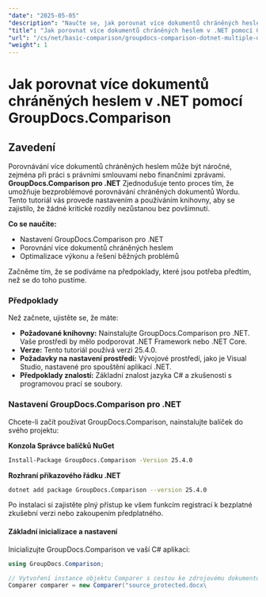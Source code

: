 ```yaml
---
"date": "2025-05-05"
"description": "Naučte se, jak porovnat více dokumentů chráněných heslem v .NET pomocí GroupDocs.Comparison. Tato příručka se zabývá nastavením, implementací a osvědčenými postupy."
"title": "Jak porovnat více dokumentů chráněných heslem v .NET pomocí GroupDocs.Comparison"
"url": "/cs/net/basic-comparison/groupdocs-comparison-dotnet-multiple-documents/"
"weight": 1
---
```


# Jak porovnat více dokumentů chráněných heslem v .NET pomocí GroupDocs.Comparison

## Zavedení

Porovnávání více dokumentů chráněných heslem může být náročné, zejména při práci s právními smlouvami nebo finančními zprávami. **GroupDocs.Comparison pro .NET** Zjednodušuje tento proces tím, že umožňuje bezproblémové porovnávání chráněných dokumentů Wordu. Tento tutoriál vás provede nastavením a používáním knihovny, aby se zajistilo, že žádné kritické rozdíly nezůstanou bez povšimnutí.

**Co se naučíte:**

- Nastavení GroupDocs.Comparison pro .NET
- Porovnání více dokumentů chráněných heslem
- Optimalizace výkonu a řešení běžných problémů

Začněme tím, že se podíváme na předpoklady, které jsou potřeba předtím, než se do toho pustíme.

### Předpoklady

Než začnete, ujistěte se, že máte:

- **Požadované knihovny:** Nainstalujte GroupDocs.Comparison pro .NET. Vaše prostředí by mělo podporovat .NET Framework nebo .NET Core.
- **Verze:** Tento tutoriál používá verzi 25.4.0.
- **Požadavky na nastavení prostředí:** Vývojové prostředí, jako je Visual Studio, nastavené pro spouštění aplikací .NET.
- **Předpoklady znalostí:** Základní znalost jazyka C# a zkušenosti s programovou prací se soubory.

### Nastavení GroupDocs.Comparison pro .NET

Chcete-li začít používat GroupDocs.Comparison, nainstalujte balíček do svého projektu:

**Konzola Správce balíčků NuGet**
```bash
Install-Package GroupDocs.Comparison -Version 25.4.0
```

**Rozhraní příkazového řádku .NET**
```bash
dotnet add package GroupDocs.Comparison --version 25.4.0
```

Po instalaci si zajistěte plný přístup ke všem funkcím registrací k bezplatné zkušební verzi nebo zakoupením předplatného.

#### Základní inicializace a nastavení

Inicializujte GroupDocs.Comparison ve vaší C# aplikaci:

```csharp
using GroupDocs.Comparison;

// Vytvoření instance objektu Comparer s cestou ke zdrojovému dokumentu
Comparer comparer = new Comparer("source_protected.docx\